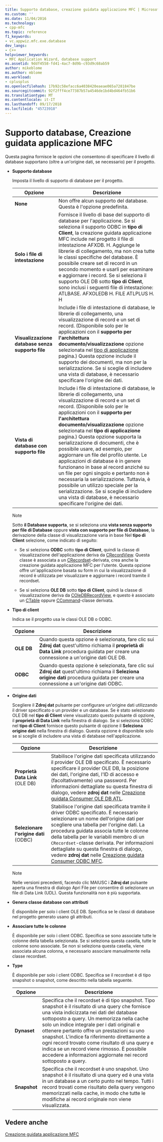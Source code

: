 ```yaml
---
title: Supporto database, creazione guidata applicazione MFC | Microsoft Docs
ms.custom: ''
ms.date: 11/04/2016
ms.technology:
- cpp-mfc
ms.topic: reference
f1_keywords:
- vc.appwiz.mfc.exe.database
dev_langs:
- C++
helpviewer_keywords:
- MFC Application Wizard, database support
ms.assetid: 9ddf4558-fd41-4ac7-8d9b-c93d9c68ab59
author: mikeblome
ms.author: mblome
ms.workload:
- cplusplus
ms.openlocfilehash: 17b92c58efacc6a4038420eaeae065a7281847be
ms.sourcegitcommit: 92f2fff4ce77387b57a4546de1bd4bd464fb51b6
ms.translationtype: MT
ms.contentlocale: it-IT
ms.lasthandoff: 09/17/2018
ms.locfileid: "45723918"
---
```

# <a name="database-support-mfc-application-wizard"></a>Supporto database, Creazione guidata applicazione MFC
Questa pagina fornisce le opzioni che consentono di specificare il livello di database supportano (oltre a un'origine dati, se necessario) per il progetto.  
  
- **Supporto database**

   Imposta il livello di supporto di database per il progetto.  
  
   |Opzione|Descrizione|  
   |------------|-----------------|  
   |**None**|Non offre alcun supporto del database. Questa è l'opzione predefinita.|  
   |**Solo i file di intestazione**|Fornisce il livello di base del supporto di database per l'applicazione. Se si seleziona il supporto ODBC in **tipo di Client**, la creazione guidata applicazione MFC include nel progetto il file di intestazione AFXDB. H. Aggiunge le librerie di collegamento, ma non crea tutte le classi specifiche del database. È possibile creare set di record in un secondo momento e usarli per esaminare e aggiornare i record. Se si seleziona il supporto OLE DB sotto **tipo di Client**, sono inclusi i seguenti file di intestazione: ATLBASE. AFXOLEDB H. FILE ATLPLUS H. H|  
   |**Visualizzazione database senza supporto file**|Include i file di intestazione di database, le librerie di collegamento, una visualizzazione di record e un set di record. (Disponibile solo per le applicazioni con il **supporto per l'architettura documento/visualizzazione** opzione selezionata nel [tipo di applicazione](../../mfc/reference/application-type-mfc-application-wizard.md) pagina.) Questa opzione include il supporto dei documenti, ma non per la serializzazione. Se si sceglie di includere una vista di database, è necessario specificare l'origine dei dati.|  
   |**Vista di database con supporto file**|Include i file di intestazione di database, le librerie di collegamento, una visualizzazione di record e un set di record. (Disponibile solo per le applicazioni con il **supporto per l'architettura documento/visualizzazione** opzione selezionata nel **tipo di applicazione** pagina.) Questa opzione supporta la serializzazione di documenti, che è possibile usare, ad esempio, per aggiornare un file del profilo utente. Le applicazioni di database è in genere funzionano in base al record anziché su un file per ogni singolo e pertanto non è necessaria la serializzazione. Tuttavia, è possibile un utilizzo speciale per la serializzazione. Se si sceglie di includere una vista di database, è necessario specificare l'origine dei dati.|  
  
   > [!NOTE]
   > Sotto **il Database supporta**, se si seleziona una **vista senza supporto per file di Database** oppure **vista con supporto per file di Database**, la derivazione della classe di visualizzazione varia in base Nel **tipo di Client** selezione, come indicato di seguito:  
  
   - Se si seleziona **ODBC** sotto **tipo di Client**, quindi la classe di visualizzazione dell'applicazione deriva da [CRecordView](../../mfc/reference/crecordview-class.md). Questa classe è associata a un [CRecordset](../../mfc/reference/crecordset-class.md)-derivata, crea anche la creazione guidata applicazione MFC per l'utente. Questa opzione offre un'applicazione basata su form in cui la visualizzazione di record è utilizzata per visualizzare e aggiornare i record tramite il recordset.  
  
   - Se si seleziona **OLE DB** sotto **tipo di Client**, quindi la classe di visualizzazione deriva da [COleDBRecordView](../../mfc/reference/coledbrecordview-class.md), e questo è associato un [CTable](../../data/oledb/ctable-class.md) oppure [CCommand](../../data/oledb/ccommand-class.md)-classe derivata.  
  
- **Tipo di client**

   Indica se il progetto usa le classi OLE DB o ODBC.  
  
   |Opzione|Descrizione|  
   |------------|-----------------|  
   |**OLE DB**|Quando questa opzione è selezionata, fare clic sui **Zdroj dat** quest'ultimo richiama il **proprietà di Data Link** procedura guidata per creare una connessione a un'origine dati OLE DB.|  
   |**ODBC**|Quando questa opzione è selezionata, fare clic sui **Zdroj dat** quest'ultimo richiama il **Seleziona origine dati** procedura guidata per creare una connessione a un'origine dati ODBC.|  
  
- **Origine dati**

   Scegliere il **Zdroj dat** pulsante per configurare un'origine dati utilizzando il driver specificato o un provider e un database. Se è stato selezionato OLE DB nel **tipo di Client** viene visualizzato questo pulsante di opzione, il **proprietà di Data Link** nella finestra di dialogo. Se si seleziona ODBC nel **tipo di Client** fornisce questo pulsante di opzione il **Seleziona origine dati** nella finestra di dialogo. Questa opzione è disponibile solo se si sceglie di includere una vista di database nell'applicazione.  
  
   |Opzione|Descrizione|  
   |------------|-----------------|  
   |**Proprietà Data Link** (OLE DB)|Stabilisce l'origine dati specificata utilizzando il provider OLE DB specificato. È necessario specificare il provider OLE DB, la posizione dei dati, l'origine dati, l'ID di accesso e (facoltativamente) una password. Per informazioni dettagliate su questa finestra di dialogo, vedere **zdroj dat** nelle [Creazione guidata Consumer OLE DB ATL](../../atl/reference/atl-ole-db-consumer-wizard.md).|  
   |**Selezionare l'origine dati** (ODBC)|Stabilisce l'origine dati specificata tramite il driver ODBC specificato. È necessario selezionare un nome dell'origine dati per scegliere una tabella per l'origine dati. La procedura guidata associa tutte le colonne della tabella per le variabili membro di un `CRecordset`-classe derivata. Per informazioni dettagliate su questa finestra di dialogo, vedere **zdroj dat** nelle [Creazione guidata Consumer ODBC MFC](../../mfc/reference/mfc-odbc-consumer-wizard.md).|  
  
   > [!NOTE]
   > Nelle versioni precedenti, facendo clic MAIUSC i **Zdroj dat** pulsante aperta una finestra di dialogo Apri File per consentire di selezionare un file di Data Link (UDL). Questa funzionalità non è più supportata.  
  
- **Genera classe database con attributi**

   È disponibile per solo i client OLE DB. Specifica se le classi di database nel progetto generato usano gli attributi.  
  
- **Associare tutte le colonne**

   È disponibile per solo i client ODBC. Specifica se sono associate tutte le colonne della tabella selezionata. Se si seleziona questa casella, tutte le colonne sono associate. Se non si seleziona questa casella, viene associata alcuna colonna, e necessario associare manualmente nella classe recordset.  
  
- **Type**

   È disponibile per solo i client ODBC. Specifica se il recordset è di tipo snapshot o snapshot, come descritto nella tabella seguente.  
  
   |Opzione|Descrizione|  
   |------------|-----------------|  
   |**Dynaset**|Specifica che il recordset è di tipo snapshot. Tipo snapshot è il risultato di una query che fornisce una vista indicizzata nei dati del database sottoposto a query. Un memorizza nella cache solo un indice integrale per i dati originali e ottenere pertanto offre un prestazioni su uno snapshot. L'indice fa riferimento direttamente a ogni record trovato come risultato di una query e indica se un record viene rimosso. È possibile accedere a informazioni aggiornate nei record sottoposto a query.|  
   |**Snapshot**|Specifica che il recordset è uno snapshot. Uno snapshot è il risultato di una query ed è una vista in un database a un certo punto nel tempo. Tutti i record trovati come risultato della query vengono memorizzati nella cache, in modo che tutte le modifiche ai record originale non viene visualizzata.|  
  
## <a name="see-also"></a>Vedere anche  
 [Creazione guidata applicazione MFC](../../mfc/reference/mfc-application-wizard.md)
